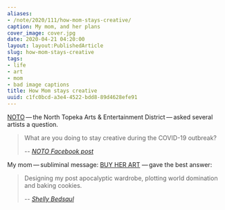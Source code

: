 ```yaml
---
aliases:
- /note/2020/111/how-mom-stays-creative/
caption: My mom, and her plans
cover_image: cover.jpg
date: 2020-04-21 04:20:00
layout: layout:PublishedArticle
slug: how-mom-stays-creative
tags:
- life
- art
- mom
- bad image captions
title: How Mom stays creative
uuid: c1fc0bcd-a3e4-4522-bdd8-89d4628efe91
---
```


[NOTO](https://explorenoto.org/) — the North Topeka Arts & Entertainment
District — asked several artists a question.

[NOTO Facebook post]: https://www.facebook.com/explorenoto/photos/a.111376888892182/3355542067808965/?type=3&theater

> What are you doing to stay creative during the COVID-19 outbreak?
>
> -- <cite>[NOTO Facebook post][]</cite>


[BUY HER ART]: https://www.shellybedsaul.com/

My mom — subliminal message: [BUY HER ART][] — gave the best answer:

[Shelly Bedsaul]: https://www.facebook.com/explorenoto/photos/a.111376888892182/3355542067808965/?type=3&theater

> Designing my post apocalyptic wardrobe, plotting world domination and baking
> cookies.
>
> -- <cite>[Shelly Bedsaul][]</cite>